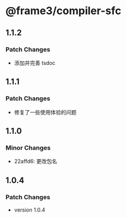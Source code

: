 # @frame3/compiler-sfc

## 1.1.2

### Patch Changes

- 添加并完善 tsdoc

## 1.1.1

### Patch Changes

- 修复了一些使用体验的问题

## 1.1.0

### Minor Changes

- 22affd6: 更改包名

## 1.0.4

### Patch Changes

- version 1.0.4
